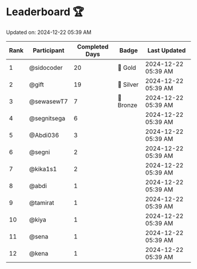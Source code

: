 # Leaderboard 🏆

Updated on: 2024-12-22 05:39 AM

| Rank | Participant       | Completed Days | Badge      | Last Updated         |
|------|-------------------|----------------|------------|----------------------|
| 1    | @sidocoder        | 20             | 🏅 Gold     | 2024-12-22 05:39 AM |
| 2    | @gift             | 19             | 🥈 Silver   | 2024-12-22 05:39 AM |
| 3    | @sewasewT7        | 7              | 🥉 Bronze   | 2024-12-22 05:39 AM |
| 4    | @segnitsega       | 6              |            | 2024-12-22 05:39 AM |
| 5    | @Abdi036          | 3              |            | 2024-12-22 05:39 AM |
| 6    | @segni            | 2              |            | 2024-12-22 05:39 AM |
| 7    | @kika1s1          | 2              |            | 2024-12-22 05:39 AM |
| 8    | @abdi             | 1              |            | 2024-12-22 05:39 AM |
| 9    | @tamirat          | 1              |            | 2024-12-22 05:39 AM |
| 10   | @kiya             | 1              |            | 2024-12-22 05:39 AM |
| 11   | @sena             | 1              |            | 2024-12-22 05:39 AM |
| 12   | @kena             | 1              |            | 2024-12-22 05:39 AM |

